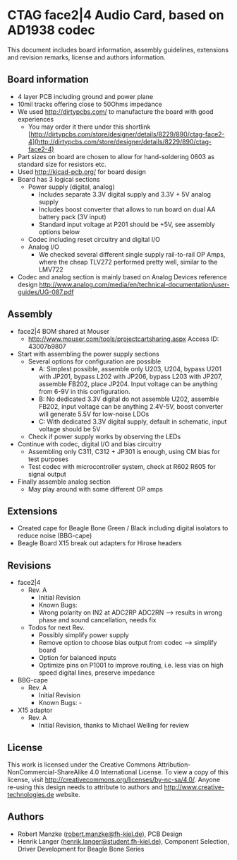CTAG face2|4 Audio Card, based on AD1938 codec
==============================================

This document includes board information, assembly guidelines, extensions and revision remarks, license and authors information.

Board information
-----------------
- 4 layer PCB including ground and power plane
- 10mil tracks offering close to 50Ohms impedance
- We used http://dirtypcbs.com/ to manufacture the board with good experiences
  - You may order it there under this shortlink [http://dirtypcbs.com/store/designer/details/8229/890/ctag-face2-4](http://dirtypcbs.com/store/designer/details/8229/890/ctag-face2-4)
- Part sizes on board are chosen to allow for hand-soldering 0603 as standard size for resistors etc.
- Used http://kicad-pcb.org/ for board design
- Board has 3 logical sections
  - Power supply (digital, analog)
     - Includes separate 3.3V digital supply and 3.3V + 5V analog supply
     - Includes boost converter that allows to run board on dual AA battery pack (3V input)
     - Standard input voltage at P201 should be +5V, see assembly options below
  - Codec including reset circuitry and digital I/O
  - Analog I/O
     - We checked several different single supply rail-to-rail OP Amps, where the cheap TLV272 performed pretty well, similar to the LMV722
- Codec and analog section is mainly based on Analog Devices reference design http://www.analog.com/media/en/technical-documentation/user-guides/UG-087.pdf

Assembly
-------------
- face2|4 BOM shared at Mouser
  - http://www.mouser.com/tools/projectcartsharing.aspx Access ID: 43007b9807
- Start with assembling the power supply sections
  - Several options for configuration are possible
     - A: Simplest possible, assemble only U203, U204, bypass U201 with JP201, bypass L202 with JP206, bypass L203 with JP207, assemble FB202, place JP204. Input voltage can be anything from 6-9V in this configuration.
     - B: No dedicated 3.3V digital do not assemble U202, assemble FB202, input voltage can be anything 2.4V-5V, boost converter will generate 5.5V for low-noise LDOs
     - C: With dedicated 3.3V digital supply, default in schematic, input voltage should be 5V
  - Check if power supply works by observing the LEDs
- Continue with codec, digital I/O and bias circuitry
  - Assembling only C311, C312 + JP301 is enough, using CM bias for test purposes
  - Test codec with microcontroller system, check at R602 R605 for signal output	
- Finally assemble analog section
  - May play around with some different OP amps

Extensions
-------------
- Created cape for Beagle Bone Green / Black including digital isolators to reduce noise (BBG-cape)
- Beagle Board X15 break out adapters for Hirose headers

Revisions
-------------
- face2|4
  - Rev. A 
     - Initial Revision
    - Known Bugs: 
	 - Wrong polarity on IN2 at ADC2RP ADC2RN --> results in wrong phase and sound cancellation, needs fix
  - Todos for next Rev.
     - Possibly simplify power supply
     - Remove option to choose bias output from codec --> simplify board
	 - Option for balanced inputs
	 - Optimize pins on P1001 to improve routing, i.e. less vias on high speed digital lines, preserve impedance
- BBG-cape
  - Rev. A 
     - Initial Revision
    - Known Bugs: -
- X15 adaptor
  - Rev. A
     - Initial Revision, thanks to Michael Welling for review
	 
License
-------
This work is licensed under the Creative Commons Attribution-NonCommercial-ShareAlike 4.0 International License. 
To view a copy of this license, visit http://creativecommons.org/licenses/by-nc-sa/4.0/.
Anyone re-using this design needs to attribute to authors and http://www.creative-technologies.de website.

Authors
-------
- Robert Manzke (robert.manzke@fh-kiel.de), PCB Design
- Henrik Langer (henrik.langer@student.fh-kiel.de), Component Selection, Driver Development for Beagle Bone Series